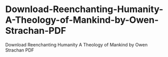 # Download-Reenchanting-Humanity-A-Theology-of-Mankind-by-Owen-Strachan-PDF
Download Reenchanting Humanity A Theology of Mankind by Owen Strachan PDF

